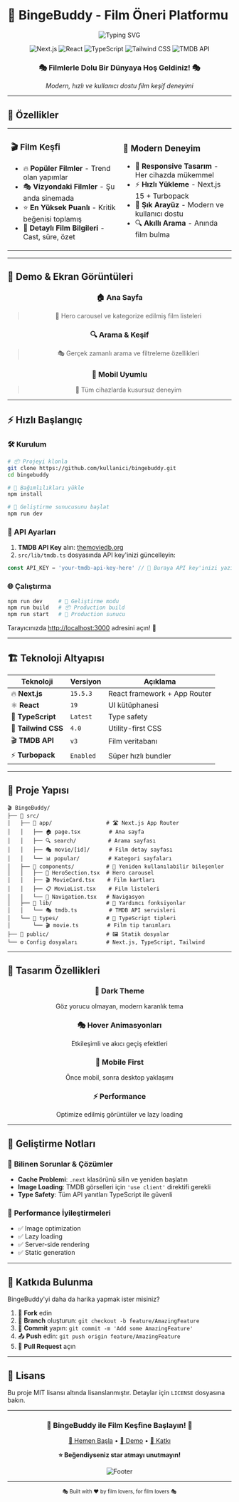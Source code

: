 # 🍿 BingeBuddy - Film Öneri Platformu

<div align="center">
  <img src="https://readme-typing-svg.herokuapp.com?font=Fira+Code&weight=600&size=28&duration=3000&pause=1000&color=EF4444&center=true&width=600&lines=🎬+Hoş+geldiniz+BingeBuddy'ye!;🌟+En+İyi+Film+Önerileri;🚀+Modern+Film+Keşif+Platformu" alt="Typing SVG" />
</div>

<p align="center">
  <img src="https://img.shields.io/badge/Next.js-15.5.3-black?style=for-the-badge&logo=next.js&logoColor=white" alt="Next.js" />
  <img src="https://img.shields.io/badge/React-19-61DAFB?style=for-the-badge&logo=react&logoColor=black" alt="React" />
  <img src="https://img.shields.io/badge/TypeScript-007ACC?style=for-the-badge&logo=typescript&logoColor=white" alt="TypeScript" />
  <img src="https://img.shields.io/badge/Tailwind_CSS-4.0-38B2AC?style=for-the-badge&logo=tailwind-css&logoColor=white" alt="Tailwind CSS" />
  <img src="https://img.shields.io/badge/TMDB_API-01B4E4?style=for-the-badge&logo=themoviedatabase&logoColor=white" alt="TMDB API" />
</p>

<div align="center">
  <h3>🎭 Filmlerle Dolu Bir Dünyaya Hoş Geldiniz! 🎭</h3>
  <p><em>Modern, hızlı ve kullanıcı dostu film keşif deneyimi</em></p>
</div>

---

## 🌟 Özellikler

<table>
<tr>
<td width="50%">

### 🎬 **Film Keşfi**
- 🔥 **Popüler Filmler** - Trend olan yapımlar
- 🎭 **Vizyondaki Filmler** - Şu anda sinemada
- ⭐ **En Yüksek Puanlı** - Kritik beğenisi toplamış
- 🎯 **Detaylı Film Bilgileri** - Cast, süre, özet

</td>
<td width="50%">

### 🚀 **Modern Deneyim**
- 📱 **Responsive Tasarım** - Her cihazda mükemmel
- ⚡ **Hızlı Yükleme** - Next.js 15 + Turbopack
- 🎨 **Şık Arayüz** - Modern ve kullanıcı dostu
- 🔍 **Akıllı Arama** - Anında film bulma

</td>
</tr>
</table>

---

## 🎯 Demo & Ekran Görüntüleri

<div align="center">
  
### 🏠 Ana Sayfa
> 🎪 Hero carousel ve kategorize edilmiş film listeleri

### 🔍 Arama & Keşif
> 🎭 Gerçek zamanlı arama ve filtreleme özellikleri

### 📱 Mobil Uyumlu
> 📲 Tüm cihazlarda kusursuz deneyim

</div>

---

## ⚡ Hızlı Başlangıç

### 🛠️ Kurulum

```bash
# 📦 Projeyi klonla
git clone https://github.com/kullanici/bingebuddy.git
cd bingebuddy

# 🚀 Bağımlılıkları yükle
npm install

# 🔧 Geliştirme sunucusunu başlat
npm run dev
```

### 🔑 API Ayarları

1. **TMDB API Key** alın: [themoviedb.org](https://www.themoviedb.org/settings/api)
2. `src/lib/tmdb.ts` dosyasında API key'inizi güncelleyin:

```typescript
const API_KEY = 'your-tmdb-api-key-here' // 🔐 Buraya API key'inizi yazın
```

### 🌐 Çalıştırma

```bash
npm run dev     # 🔧 Geliştirme modu
npm run build   # 📦 Production build
npm run start   # 🚀 Production sunucu
```

Tarayıcınızda [http://localhost:3000](http://localhost:3000) adresini açın! 🎉

---

## 🏗️ Teknoloji Altyapısı

<div align="center">

| Teknoloji | Versiyon | Açıklama |
|-----------|----------|----------|
| 🔥 **Next.js** | `15.5.3` | React framework + App Router |
| ⚛️ **React** | `19` | UI kütüphanesi |
| 📘 **TypeScript** | `Latest` | Type safety |
| 🎨 **Tailwind CSS** | `4.0` | Utility-first CSS |
| 🎬 **TMDB API** | `v3` | Film veritabanı |
| ⚡ **Turbopack** | `Enabled` | Süper hızlı bundler |

</div>

---

## 📁 Proje Yapısı

```
🎬 BingeBuddy/
├── 📂 src/
│   ├── 📂 app/                 # 🛣️ Next.js App Router
│   │   ├── 🏠 page.tsx         # Ana sayfa
│   │   ├── 🔍 search/          # Arama sayfası
│   │   ├── 🎭 movie/[id]/      # Film detay sayfası
│   │   └── 📊 popular/         # Kategori sayfaları
│   ├── 📂 components/          # 🧩 Yeniden kullanılabilir bileşenler
│   │   ├── 🎪 HeroSection.tsx  # Hero carousel
│   │   ├── 🎬 MovieCard.tsx    # Film kartları
│   │   ├── 📋 MovieList.tsx    # Film listeleri
│   │   └── 🧭 Navigation.tsx   # Navigasyon
│   ├── 📂 lib/                 # 🔧 Yardımcı fonksiyonlar
│   │   └── 🎭 tmdb.ts          # TMDB API servisleri
│   └── 📂 types/               # 📘 TypeScript tipleri
│       └── 🎬 movie.ts         # Film tip tanımları
├── 📂 public/                  # 🖼️ Statik dosyalar
└── ⚙️ Config dosyaları         # Next.js, TypeScript, Tailwind
```

---

## 🎨 Tasarım Özellikleri

<div align="center">

### 🌙 **Dark Theme**
Göz yorucu olmayan, modern karanlık tema

### 🎭 **Hover Animasyonları**
Etkileşimli ve akıcı geçiş efektleri

### 📱 **Mobile First**
Önce mobil, sonra desktop yaklaşımı

### ⚡ **Performance**
Optimize edilmiş görüntüler ve lazy loading

</div>

---

## 🔧 Geliştirme Notları

### 🐛 **Bilinen Sorunlar & Çözümler**

- **Cache Problemi**: `.next` klasörünü silin ve yeniden başlatın
- **Image Loading**: TMDB görselleri için `'use client'` direktifi gerekli
- **Type Safety**: Tüm API yanıtları TypeScript ile güvenli

### 🚀 **Performance İyileştirmeleri**

- ✅ Image optimization
- ✅ Lazy loading
- ✅ Server-side rendering
- ✅ Static generation

---

## 🤝 Katkıda Bulunma

BingeBuddy'yi daha da harika yapmak ister misiniz? 

1. 🍴 **Fork** edin
2. 🌿 **Branch** oluşturun: `git checkout -b feature/AmazingFeature`
3. 💾 **Commit** yapın: `git commit -m 'Add some AmazingFeature'`
4. 📤 **Push** edin: `git push origin feature/AmazingFeature`
5. 🔄 **Pull Request** açın

---

## 📄 Lisans

Bu proje MIT lisansı altında lisanslanmıştır. Detaylar için `LICENSE` dosyasına bakın.

---

<div align="center">
  
### 🎉 **BingeBuddy ile Film Keşfine Başlayın!** 🎉

<p>
  <a href="#-hızlı-başlangıç">🚀 Hemen Başla</a> •
  <a href="#-demo--ekran-görüntüleri">📸 Demo</a> •
  <a href="#-katkıda-bulunma">🤝 Katkı</a>
</p>

**⭐ Beğendiyseniz star atmayı unutmayın!**

<img src="https://readme-typing-svg.herokuapp.com?font=Fira+Code&size=16&duration=2000&pause=1000&color=10B981&center=true&width=400&lines=🎬+Happy+Binge+Watching!;🍿+Made+with+❤️+for+Movie+Lovers" alt="Footer" />

</div>

---

<div align="center">
  <sub>🎭 Built with ❤️ by film lovers, for film lovers 🎭</sub>
</div>
